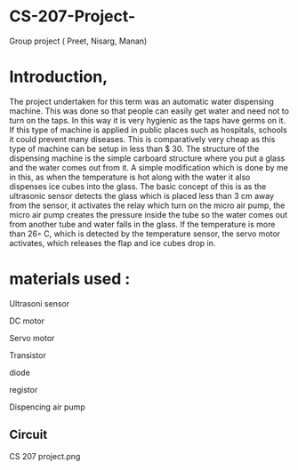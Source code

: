 # CS-207-Project-
Group project ( Preet, Nisarg, Manan)

# Introduction,

The project undertaken for this term was an automatic water dispensing machine. This
was done so that people can easily get water and need not to turn on the taps. In this way it is
very hygienic as the taps have germs on it. If this type of machine is applied in public places
such as hospitals, schools it could prevent many diseases. This is comparatively very cheap as
this type of machine can be setup in less than $ 30. The structure of the dispensing machine is the
simple carboard structure where you put a glass and the water comes out from it. A simple
modification which is done by me in this, as when the temperature is hot along with the water it
also dispenses ice cubes into the glass.
The basic concept of this is as the ultrasonic sensor detects the glass which is placed less
than 3 cm away from the sensor, it activates the relay which turn on the micro air pump, the
micro air pump creates the pressure inside the tube so the water comes out from another tube and
water falls in the glass. If the temperature is more than 26◦ C, which is detected by the
temperature sensor, the servo motor activates, which releases the flap and ice cubes drop in.

# materials used : 

Ultrasoni sensor 

DC motor 

Servo motor 

Transistor 

diode 

registor

Dispencing air pump

## Circuit 

CS 207 project.png
